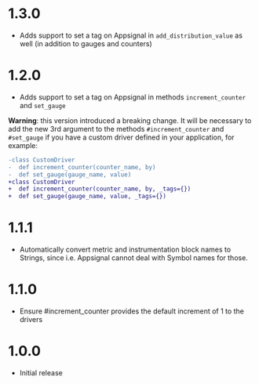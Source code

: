 # 1.3.0

* Adds support to set a tag on Appsignal in `add_distribution_value` as well (in addition to gauges and counters)

# 1.2.0

* Adds support to set a tag on Appsignal in methods `increment_counter` and `set_gauge`

**Warning**: this version introduced a breaking change. It will be necessary to
add the new 3rd argument to the methods `#increment_counter` and `#set_gauge` if you
have a custom driver defined in your application, for example:

```diff
-class CustomDriver
-  def increment_counter(counter_name, by)
-  def set_gauge(gauge_name, value)
+class CustomDriver
+  def increment_counter(counter_name, by, _tags={})
+  def set_gauge(gauge_name, value, _tags={})
```

# 1.1.1

* Automatically convert metric and instrumentation block names to Strings, since i.e.
  Appsignal cannot deal with Symbol names for those.

# 1.1.0

* Ensure #increment_counter provides the default increment of 1 to the drivers

# 1.0.0

* Initial release
